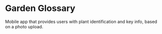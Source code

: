 # Garden Glossary
Mobile app that provides users with plant identification and key info, based on a photo upload.
